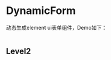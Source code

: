 # DynamicForm

动态生成element ui表单组件，Demo如下：
```javascript

```

<vuep template="#example"></vuep>

<script v-pre type="text/x-template" id="example">
  <template>
    <dynamic-form :form-option="formOption" :form-model="formModel" />
  </template>

  <script>
    Vue.use(window.compositionElViewForm);
    const { reactive, ref } = window.vueCompositionApi;
    module.exports = {
     setup() {
       const formModel = reactive({});
       let formOption = ref([
         {
           formLabel: '测试表单项',
           tagName: 'el-input',
           modelKey: 'test2',
           props: {
             type: 'text'
           },
           attrs: {
             placeholder: '测试表单项'
           }
         },
         {
           formLabel: '测试表单项3',
           tagName: 'el-input',
           modelKey: 'test3',
           props: {
             type: 'text'
           },
           attrs: {
             placeholder: '测试表单项'
           }
         },
         {
           formLabel: '测试表单项4',
           tagName: 'el-select',
           modelKey: 'test4',
           attrs: {
             placeholder: '测试表单项'
           },
           props: {
             clearable: true
           },
           options: [
             {
               label: 'test1',
               value: 1
             },
             {
               label: 'test2',
               value: 2
             }
           ]
         }
       ]);
       const myVal = ref(3);
       return {
         formOption, formModel, myVal
       }
     }
    }
  </script>
</script>

## Level2 ##

